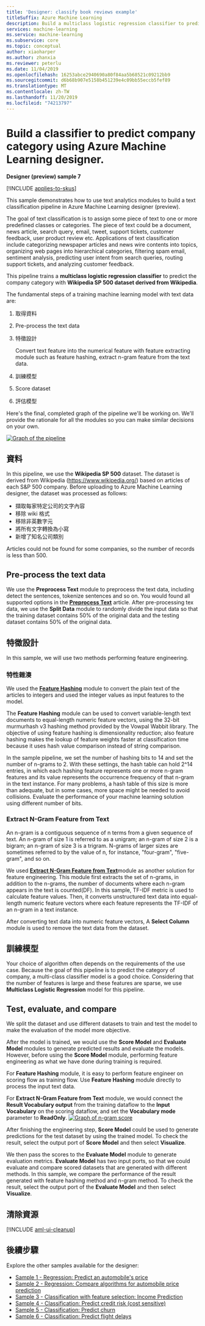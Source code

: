 ```yaml
---
title: 'Designer: classify book reviews example'
titleSuffix: Azure Machine Learning
description: Build a multiclass logistic regression classifier to predict the company category with wikipedia SP 500 dataset using Azure Machine Learning designer.
services: machine-learning
ms.service: machine-learning
ms.subservice: core
ms.topic: conceptual
author: xiaoharper
ms.author: zhanxia
ms.reviewer: peterlu
ms.date: 11/04/2019
ms.openlocfilehash: 16253abce2940690a80f84aa5b68521c09212bb9
ms.sourcegitcommit: d6b68b907e5158b451239e4c09bb55eccb5fef89
ms.translationtype: MT
ms.contentlocale: zh-TW
ms.lasthandoff: 11/20/2019
ms.locfileid: "74213797"
---
```

# <a name="build-a-classifier-to-predict-company-category-using-azure-machine-learning-designer"></a>Build a classifier to predict company category using Azure Machine Learning designer.

**Designer (preview) sample 7**

[!INCLUDE [applies-to-skus](../../../includes/aml-applies-to-enterprise-sku.md)]

This sample demonstrates how to use text analytics modules to build a text classification pipeline in Azure Machine Learning designer (preview).

The goal of text classification is to assign some piece of text to one or more predefined classes or categories. The piece of text could be a document, news article, search query, email, tweet, support tickets, customer feedback, user product review etc. Applications of text classification include categorizing newspaper articles and news wire contents into topics, organizing web pages into hierarchical categories, filtering spam email, sentiment analysis, predicting user intent from search queries, routing support tickets, and analyzing customer feedback. 

This pipeline trains a **multiclass logistic regression classifier** to predict the company category with **Wikipedia SP 500 dataset derived from Wikipedia**.  

The fundamental steps of a training machine learning model with text data are:

1. 取得資料

1. Pre-process the text data

1. 特徵設計

   Convert text feature into the numerical feature with feature extracting module such as feature hashing, extract n-gram feature from the text data.

1. 訓練模型

1. Score dataset

1. 評估模型

Here's the final, completed graph of the pipeline we'll be working on. We'll provide the rationale for all the modules so you can make similar decisions on your own.

[![Graph of the pipeline](./media/how-to-designer-sample-text-classification/nlp-modules-overall.png)](./media/how-to-designer-sample-text-classification/nlp-modules-overall.png#lightbox)

## <a name="data"></a>資料

In this pipeline, we use the **Wikipedia SP 500** dataset. The dataset is derived from Wikipedia (https://www.wikipedia.org/) based on articles of each S&P 500 company. Before uploading to Azure Machine Learning designer, the dataset was processed as follows:

- 擷取每家特定公司的文字內容
- 移除 wiki 格式
- 移除非英數字元
- 將所有文字轉換為小寫
- 新增了知名公司類別

Articles could not be found for some companies, so the number of records is less than 500.

## <a name="pre-process-the-text-data"></a>Pre-process the text data

We use the **Preprocess Text** module to preprocess the text data, including detect the sentences, tokenize sentences and so on. You would found all supported options in the [**Preprocess Text**](../algorithm-module-reference/preprocess-text.md) article. After pre-processing tex data, we use the **Split Data** module to randomly divide the input data so that the training dataset contains 50% of the original data and the testing dataset contains 50% of the original data.

## <a name="feature-engineering"></a>特徵設計
In this sample, we will use two methods performing feature engineering.

### <a name="feature-hashing"></a>特性雜湊
We used the [**Feature Hashing**](../algorithm-module-reference/feature-hashing.md) module to convert the plain text of the articles to integers and used the integer values as input features to the model. 

The **Feature Hashing** module can be used to convert variable-length text documents to equal-length numeric feature vectors, using the 32-bit murmurhash v3 hashing method provided by the Vowpal Wabbit library. The objective of using feature hashing is dimensionality reduction; also feature hashing makes the lookup of feature weights faster at classification time because it uses hash value comparison instead of string comparison.

In the sample pipeline, we set the number of hashing bits to 14 and set the number of n-grams to 2. With these settings, the hash table can hold 2^14 entries, in which each hashing feature represents one or more n-gram features and its value represents the occurrence frequency of that n-gram in the text instance. For many problems, a hash table of this size is more than adequate, but in some cases, more space might be needed to avoid collisions. Evaluate the performance of your machine learning solution using different number of bits. 

### <a name="extract-n-gram-feature-from-text"></a>Extract N-Gram Feature from Text

An n-gram is a contiguous sequence of n terms from a given sequence of text. An n-gram of size 1 is referred to as a unigram; an n-gram of size 2 is a bigram; an n-gram of size 3 is a trigram. N-grams of larger sizes are sometimes referred to by the value of n, for instance, "four-gram", "five-gram", and so on.

We used [**Extract N-Gram Feature from Text**](../algorithm-module-reference/extract-n-gram-features-from-text.md)module as another solution for feature engineering. This module first extracts the set of n-grams, in addition to the n-grams, the number of documents where each n-gram appears in the text is counted(DF). In this sample, TF-IDF metric is used to calculate feature values. Then, it converts unstructured text data into equal-length numeric feature vectors where each feature represents the TF-IDF of an n-gram in a text instance.

After converting text data into numeric feature vectors, A **Select Column** module is used to remove the text data from the dataset. 

## <a name="train-the-model"></a>訓練模型

Your choice of algorithm often depends on the requirements of the use case. Because the goal of this pipeline is to predict the category of company, a multi-class classifier model is a good choice. Considering that the number of features is large and these features are sparse, we use **Multiclass Logistic Regression** model for this pipeline.

## <a name="test-evaluate-and-compare"></a>Test, evaluate, and compare

 We split the dataset and use different datasets to train and test the model to make the evaluation of the model more objective.

After the model is trained, we would use the **Score Model** and **Evaluate Model** modules to generate predicted results and evaluate the models. However, before using the **Score Model** module, performing feature engineering as what we have done during training is required. 

For **Feature Hashing** module, it is easy to perform feature engineer on scoring flow as training flow. Use **Feature Hashing** module directly to process the input text data.

For **Extract N-Gram Feature from Text** module, we would connect the **Result Vocabulary output** from the training dataflow to the **Input Vocabulary** on the scoring dataflow, and set the **Vocabulary mode** parameter to **ReadOnly**.
[![Graph of n-gram score](./media/how-to-designer-sample-text-classification/n-gram.png)](./media/how-to-designer-sample-text-classification/n-gram.png)

After finishing the engineering step, **Score Model** could be used to generate predictions for the test dataset by using the trained model. To check the result, select the output port of **Score Model** and then select **Visualize**.

We then pass the scores to the **Evaluate Model** module to generate evaluation metrics. **Evaluate Model** has two input ports, so that we could evaluate and compare scored datasets that are generated with different methods. In this sample, we compare the performance of the result generated with feature hashing method and n-gram method.
To check the result, select the output port of the **Evaluate Model** and then select **Visualize**.

## <a name="clean-up-resources"></a>清除資源

[!INCLUDE [aml-ui-cleanup](../../../includes/aml-ui-cleanup.md)]

## <a name="next-steps"></a>後續步驟

Explore the other samples available for the designer:
- [Sample 1 - Regression: Predict an automobile's price](how-to-designer-sample-regression-automobile-price-basic.md)
- [Sample 2 - Regression: Compare algorithms for automobile price prediction](how-to-designer-sample-regression-automobile-price-compare-algorithms.md)
- [Sample 3 - Classification with feature selection: Income Prediction](how-to-designer-sample-classification-predict-income.md)
- [Sample 4 - Classification: Predict credit risk (cost sensitive)](how-to-designer-sample-classification-credit-risk-cost-sensitive.md)
- [Sample 5 - Classification: Predict churn](how-to-designer-sample-classification-churn.md)
- [Sample 6 - Classification: Predict flight delays](how-to-designer-sample-classification-flight-delay.md)

